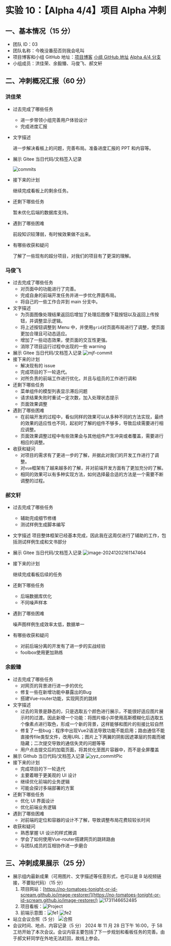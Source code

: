 # 实验 10：【Alpha 4/4】项目 Alpha 冲刺

## 一、基本情况（15 分）

- 团队 ID：03
- 团队名称：今晚没番茄否则我会吼叫
- 项目博客和小组 GitHub 地址：[项目博客](https://no-tomatoes-tonight-or-id-scream.github.io/image-restorer/) [小组 GitHub 地址](https://github.com/no-tomatoes-tonight-or-id-scream/image-restorer) [Alpha 4/4 分支](https://github.com/no-tomatoes-tonight-or-id-scream/image-restorer/tree/alpha-4/4)
- 小组成员：洪佳荣、余毅臻、马俊飞、郝文轩

## 二、冲刺概况汇报（60 分）

### 洪佳荣

- 过去完成了哪些任务
  - 进一步带领小组完善用户体验设计
  - 完成进度汇报
- 文字描述

  进一步解决看板上的问题，完善布局。准备进度汇报的 PPT 和内容等。

- 展示 Gitee 当日代码/文档签入记录

  ![commits](assets/2024-12-02-10-34-58.png)

- 接下来的计划

  继续完成看板上的剩余任务。

- 还剩下哪些任务

  暂未优化后端的数据库支持。

- 遇到了哪些困难

  前段知识较薄弱，有时候效果做不出来。

- 有哪些收获和疑问

  了解了一些现有的超分项目，对我们的项目有了更深的理解。

### 马俊飞

- 过去完成了哪些任务
  - 对页面中的功能进行了完善。
  - 完成自身的前端开发任务并进一步优化界面布局。
  - 将自己的一些工作合并到 main 分支中。
- 文字描述
  - 为页面图像处理结果返回后增加了处理后图像下载按钮以及返回上传按钮，并调整显示逻辑。
  - 将上述按钮调整到 Menu 中，并使用`grid`对页面布局进行了调整，使页面更加合理且可动态适应。
  - 增加了一些动态效果，使页面的交互性更强。
  - 消除了项目运行过程中出现的一些 warning
- 展示 Gitee 当日代码/文档签入记录
  ![mjf-commit](assets/2024-12-1-mjf.png)
- 接下来的计划
  - 解决现有的 issue
  - 完成项目的下一轮迭代。
  - 对所负责的前端工作进行优化，并且与组员的工作进行调和
- 还剩下哪些任务
  - 菜单组件的模型列表显示滞后问题
  - 请求结果失败时重试一定次数，加入处理状态提示
  - 页面效果调整
- 遇到了哪些困难
  - 在前端开发的过程中，看似同样的效果可以从多种不同的方法实现，最终的效果的适应性也不同，起初时了解的组件不够多，导致后续需要进行相应调整。
  - 页面效果调整过程中有些效果会与其他组件产生冲突或者覆盖，需要进行相应的调整。
- 收获和疑问
  - 对项目的需求有了更进一步的了解，并据此对我们的开发工作进行了调整。
  - 对`vue`框架有了越来越多的了解，并对前端开发方面有了更加充分的了解。
  - 相同的效果可以有多种实现方法，如何选择最合适的方法是一个需要不断调整的过程。

### 郝文轩

- 过去完成了哪些任务
  
  + 辅助完成细节修缮
  + 测试样例生成脚本编写
- 文字描述
  项目整体框架已经基本完成，因此我在这周仅进行了辅助的工作，包括测试样例生成和文书部分
- 展示 Gitee 当日代码/文档签入记录
  ![image-20241202161147464](https://image-host-mooliht.oss-cn-beijing.aliyuncs.com/img/image-20241202161147464.png)
- 接下来的计划
  
  继续完成看板后续的任务
- 还剩下哪些任务
  
  + 后端数据库优化
  + 不同噪声样本
- 遇到了哪些困难
  
  噪声图样例生成效率太低，数据单一
- 有哪些收获和疑问
  - 对前后端分离的开发有了进一步的实战经验
  - foolbox使用更加熟练

### 余毅臻

- 过去完成了哪些任务
  - 对网页的背景进行进一步的优化
  - 修复一些在新增功能中暴露出的Bug
  - 搭建Vue-router功能，实现网页的跳转
- 文字描述
  - 过去的背景是静态的，只是选取五个颜色进行展示，不能很好适应图片展示时的过渡。因此新增一个功能：将图片缩小并使用高斯模糊化后选取五个像素点进行取色，形成一个新的背景，这样能够和图片的衔接比较自然
  - 修复了一些bug：程序中出现Vue2语法导致功能不能启用；路由通信不能直接传file类型文件，改用URL；图片上下两翼的阴影因遮罩层的剪裁而被隐藏；二次提交导致的通信失灵的问题等等
  - 用户点击提交后的加载页面，将其优化至图片容器中，而不是全屏覆盖
- 展示 Github 当日代码/文档签入记录
  ![yyz_commitPic](assets/2024-12-2-11-30-00.png)
- 接下来的计划
  - 完成项目的下一轮迭代
  - 主要着眼于更美观的 UI 设计
  - 继续优化前端的业务逻辑
  - 可能会探讨多端部署的方案
- 还剩下哪些任务
  - 优化 UI 界面设计
  - 优化前端业务逻辑
- 遇到了哪些困难
  - 对前端的定位和容器的设计不了解，导致调整布局花费较较长时间
- 收获和疑问
  - 熟悉掌握 UI 设计的样式微调
  - 学会了如何使用Vue-router搭建网页的跳转路由
  - 与团队成员的互相协作进一步磨合

## 三、冲刺成果展示（25 分）

- 展示组内最新成果（可用图片、文字描述等任意形式，也可以是 B 站视频链接，不要贴代码）（15 分）
  1. 项目网站：[https://no-tomatoes-tonight-or-id-scream.github.io/image-restorer/](https://no-tomatoes-tonight-or-id-scream.github.io/image-restorer/)
     ![1731146652485](https://github.com/user-attachments/assets/423d1324-81df-4e7c-9493-6dc5cbfab7d3)
  2. 项目看板：![Project](assets/kanban.png)
  3. 前端示意图：![fe1](assets/fr1.png) ![fe2](assets/2024-11-17-19-31-25.png)
- 站立会议合照（5 分）
  ![合照](assets/hezhao.png)
- 会议时间、地点、内容记录（5 分）
  2024 年 11 月 28 日下午 16:00，于 58 工坊开始了本次会议。会议内容主要包括了下一步规划和看板任务的完善。由于郝文轩同学在外地无法赶回，故线上参会。
